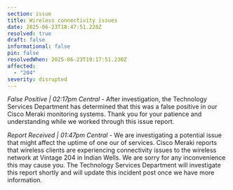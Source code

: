 ```yaml
---
section: issue
title: Wireless connectivity issues
date: 2025-06-23T18:47:51.228Z
resolved: true
draft: false
informational: false
pin: false
resolvedWhen: 2025-06-23T19:17:51.230Z
affected:
  - "204"
severity: disrupted
---
```

*False Positive | 02:17pm Central* - After investigation, the Technology Services Department has determined that this was a false positive in our Cisco Meraki monitoring systems. Thank you for your patience and understanding while we worked through this issue report.

*Report Received | 01:47pm Central* - We are investigating a potential issue that might affect the uptime of one our of services. Cisco Meraki reports that wireless clients are experiencing connectivity issues to the wireless network at Vintage 204 in Indian Wells. We are sorry for any inconvenience this may cause you. The Technology Services Department will investigate this report shortly and will update this incident post once we have more information.